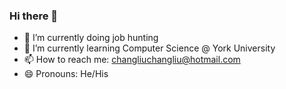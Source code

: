 ### Hi there 👋
- 🔭 I’m currently doing job hunting
- 🌱 I’m currently learning Computer Science @ York University
- 📫 How to reach me: changliuchangliu@hotmail.com
- 😄 Pronouns: He/His

